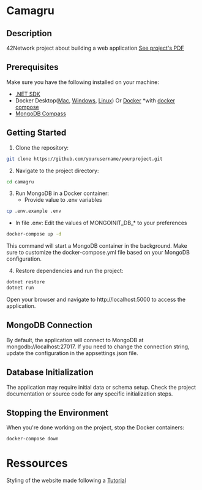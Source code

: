 # Camagru
## Description
42Network project about building a web application
[See project's PDF](/en.subject.pdf)

## Prerequisites
Make sure you have the following installed on your machine:
- [.NET SDK](https://dotnet.microsoft.com/en-us/download)
- Docker Desktop([Mac](https://docs.docker.com/desktop/install/mac-install/), [Windows](https://docs.docker.com/desktop/install/windows-install/), [Linux](https://docs.docker.com/desktop/install/linux-install/)) Or [Docker](https://docs.docker.com/engine/install/) *with [docker compose](https://docs.docker.com/compose/install/)
- [MongoDB Compass](https://www.mongodb.com/try/download/compass)

## Getting Started
1. Clone the repository:
```bash
git clone https://github.com/yourusername/yourproject.git
```
2. Navigate to the project directory:
```bash
cd camagru
```
3. Run MongoDB in a Docker container:
	- Provide value to .env variables
```bash
cp .env.example .env
```
- In file .env: Edit the values of MONGOINIT_DB_* to your preferences

```bash
docker-compose up -d
```
This command will start a MongoDB container in the background. Make sure to customize the docker-compose.yml file based on your MongoDB configuration.

4. Restore dependencies and run the project:
```bash
dotnet restore
dotnet run
```
Open your browser and navigate to http://localhost:5000 to access the application.

## MongoDB Connection
By default, the application will connect to MongoDB at mongodb://localhost:27017. If you need to change the connection string, update the configuration in the appsettings.json file.

## Database Initialization
The application may require initial data or schema setup. Check the project documentation or source code for any specific initialization steps.

## Stopping the Environment
When you're done working on the project, stop the Docker containers:

```bash
docker-compose down
```

# Ressources
Styling of the website made following a [Tutorial](https://www.youtube.com/watch?v=oYRda7UtuhA)